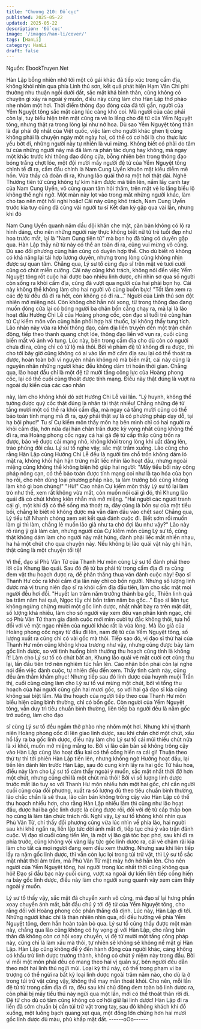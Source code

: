 ```yaml
---
title: "Chương 210: Đổ cục"
published: 2025-05-22
updated: 2025-05-22
description: 'Đổ cục'
image: '/images/han-li/cover/'
tags: [HanLi]
category: HanLi
draft: false
---
```


Nguồn: EbookTruyen.Net

Hàn Lập bỗng nhiên nhớ tới một cô gái khác đã tiếp xúc trong
cấm địa, không khỏi nhìn qua phía Linh thú sơn, kết quả phát hiện
Hạm Vân Chi phi thường nhu thuận ngồi dưới đất, sắc mặt khá
bình thản, cũng không có chuyện gì xảy ra ngoài ý muốn, điều
này cũng làm cho Hàn Lập thở phào nhẹ nhõm một hơi.
Thời điểm thông đạo đóng cửa đã tới gần, người của Yểm Nguyệt
tông sắc mặt càng lúc càng khó coi.
Mà người của các phái còn lại, tuy biểu hiện trên mặt cũng ra vẻ
lo lắng cho đệ tử của Yểm Nguyệt tông, nhưng thật ra trong lòng
lại như nở hoa. Dù sao Yểm Nguyệt tông thân là đại phái đệ nhất
của Việt quốc, việc làm cho người khác ghen tị cũng không phải
là chuyện ngày một ngày hai, có thể có cơ hội là cho thực lực yếu
bớt đi, những người này tự nhiên là vui mừng.
Không biết có phải do tâm tư của những người này mà đã làm ra
phản tác dụng hay không, mà ngay một khắc trước khi thông đạo
đóng cửa, bỗng nhiên bên trong thông đạo bóng trắng chợt lóe,
một đội mười mấy người đệ tử của Yểm Nguyệt tông chỉnh tề đi
ra, cầm đầu chính là Nam Cung Uyển khuôn mặt kiều diễm mê
hồn.
Vừa thấy cả đoàn đi ra, Khung lão quái thở ra một hơi thật dài.
Nghê Thường tiên tử cũng không tự kìm hãm được mà tiến lên,
nắm lấy canh tay của Nam Cung Uyển, vô cùng quan tâm hỏi
thăm, trên mặt vẻ lo lắng biểu lộ không thể nghi ngờ.
Một màn này lọt vào trong mắt những người khác, làm cho tạo
nên một hồi nghi hoặc!
Cái này cũng khó trách, Nam Cung Uyển trước kia tuy cũng đã
cùng vài người tu sĩ Kết đan kỳ gặp qua vài lần, nhưng khi đó

Nam Cung Uyển quanh năm đầu đội khăn che mặt, căn bản
không có lộ ra hình dáng, cho nên những người này thực không
biết nữ tử trẻ tuổi đẹp như hoa trước mắt, lại là "Nam Cung tiên
tử" mà bọn họ đã từng có duyên gặp qua.
Hàn Lập thấy nữ tử này có thể an toàn đi ra, cũng vui mừng vô
cùng. Dù sao đối phương cùng hắn cũng có duyên hợp thể. Cho
dù biết rõ không có khả năng lại tái hợp lương duyên, nhưng
trong lòng cũng không nhịn được sự quan tâm.
Chẳng qua, Lý sư tổ cùng đạo sĩ trên mặt vẻ tươi cười cũng có
chút miễn cưỡng. Cái này cũng khó trách, không nói đến việc
Yểm Nguyệt tông rốt cuộc hái được bao nhiêu linh dược, chỉ nhìn
sơ qua số người còn sống ra khỏi cấm địa, cũng đã vượt qua
người của hai phái bọn họ. Cái này không thể không làm cho hai
người vô cùng buồn bực!
"Tốt lắm xem ra các đệ tử đều đã đi ra hết, còn không có đi ra…"
Người của Linh thú sơn đột nhiên mở miệng nói.
Còn không chờ hắn nói xong, từ trong thông đạo đang muốn
đóng cửa lại có bóng người ba chân bốn cẳng chạy ra, mà lại là
lão hoạt đầu Hướng Chi Lễ của Hoàng phong cốc, còn đạo sĩ tuổi
trẻ cùng hán tử Cự kiếm môn vốn cùng hắn phối hợp hái thuốc,
lại không thấy tung tích.
Lão nhân này vừa ra khỏi thông đạo, cấm địa liền truyền đến một
trận chấn động, tiếp theo thanh quang chợt lóe, thông đạo liền vỡ
vụn ra, cuối cùng biến mất vô ảnh vô tung.
Lúc này, bên trong cấm địa cho dù còn có người chưa đi ra, cũng
chỉ có tử lộ mà thôi. Bởi vì phàm đệ tử không đi ra được, thì cho
tới bây giờ cũng không có ai vào lần mở cấm địa sau lại có thể
thoát ra được, hoàn toàn bởi vì nguyên nhân không rõ mà biến
mất, cái này cũng là nguyên nhân những người khác đều không
dám trì hoãn thời gian.
Chẳng qua, lão hoạt đầu chỉ là một đệ tử mười tầng công lực của
Hoàng phong cốc, lại có thể cuối cùng thoát được tính mạng.
Điều này thật đúng là vượt ra ngoài dự kiến của các cao nhân

này, làm cho không khỏi dò xét Hướng Chi Lễ vài lần.
"Lý huynh, không thể tưởng được quý cốc thật đúng là nhân tài
thật nhiều! Chẳng những đệ tử tầng mười một có thể ra khỏi cấm
địa, mà ngay cả tầng mười cũng có thể bảo toàn tính mạng mà đi
ra, quý phái thật sự là có phương pháp dạy dỗ, tại hạ bội phục!"
Tu sĩ Cự kiếm môn thấy môn hạ bên mình chỉ có hai người ra
khỏi cấm địa, hơn nữa đại hán chân trần được kỳ vọng nhất cũng
không thể đi ra, mà Hoàng phong cốc ngay cả hai gã đệ tử cấp
thấp cũng trốn ra được, bảo vệ được cái mạng nhỏ, không khỏi
trong lòng khí uất dâng lên, trào phúng đôi câu.
Lý sư tổ nghe vậy, sắc mặt trầm xuống. Lão cũng cho rằng Hàn
Lập cùng Hướng Chi Lễ đều là người tìm chỗ trốn không dám ló
mặt ra, không khỏi hận hận trừng mắt liếc nhìn lão hoạt đầu,
nhưng ngoài miệng cũng không thể không biện hộ giúp hai người:
"Mấy tiểu bối này công pháp nông cạn, có thể bảo toàn được tính
mạng coi như là tạo hóa của bọn họ rồi, cho nên dùng loại
phương pháp nào, ta làm trưởng bối cũng không làm khó gì bọn
chúng!"
"Hừ!"
Cao nhân Cự kiếm môn thấy Lý sư tổ lại làm trò như thế, xem rất
không vừa mắt, còn muốn nói cái gì đó, thì Khung lão quái đã có
chút không kiên nhẫn mà mở miệng.
"Hai người các ngươi tranh cái gì, một khi đã có thể sống mà
thoát ra, đây cũng là bổn sự của một tiểu bối, chẳng lẻ biết rõ
không được mà vẫn đâm đầu vào chết sao! Chẳng qua, Lý tiểu
tử! Nhanh chóng xem xét kết quả đánh cuộc đi. Biết sớm rồi muốn
làm gì thì làm, chẳng lẻ muốn lão già như ta chờ đợi lâu như
vậy?"
Lão này rõ ràng ỷ già làm càn, nhưng người của Cự kiếm môn
cùng Lý sư tổ, cũng thật không dám làm cho người này mất
hứng, đành phải liếc mắt nhiền nhau, ha hả một chút cho qua
chuyện này. Nếu không bị lão quái vật này ghi hận, thật cũng là
một chuyện tồi tệ!

Vì thế, đạo sĩ Phù Vân Tử của Thanh Hư môn cùng Lý sư tổ đành
phải theo lời của Khung lão quái. Sau đó đệ tử ba phái từ trong
cấm địa đi ra cùng đem vật thu hoạch được ra, để phân thắng
thua ván đánh cuộc này!
Đạo sĩ Thanh Hư cốc ra khỏi cấm địa lần này chỉ có bốn người.
Nhưng số lượng linh dược mà vị trung niên đạo sĩ ra khỏi cấm địa
đầu tiên, làm cho sắc mặt mọi người đều hơi đổi.
"Huyết lan trăm năm trưởng thành ba gốc, Thiên linh quả ba trăm
năm hai quả, Ngọc tủy chi bốn trăm năm ba gốc…"
Đạo sĩ liên tục không ngừng chừng mười một gốc linh dược, nhất
nhất bày ra trên mặt đất, số lượng khá nhiều, làm cho số người
vây xem đều vạn phần kinh ngạc, chỉ có Phù Vân Tử tham gia
đánh cuộc mới mỉm cười tự đắc không thôi, tựa hồ đối với vẻ mặt
ngạc nhiên của người khác rất là vừa lòng.
Mà lão giả của Hoàng phong cốc ngay từ đầu đi lên, nam đệ tử
của Yểm Nguyệt tông, số lượng xuất ra cũng chỉ có vài gốc mà
thôi.
Tiếp sao đó, vị đạo sĩ thứ hai của Thanh Hư môn cũng không
khoa trương như vậy, nhưng cũng được bảy tám gốc linh dược,
so với tình huống bình thường thu hoạch cũng tính là không ít!
Làm cho Lý sư tổ có chút bất an, Khung lão quái vẻ mặt cười cợt
cũng thu lại, lần đầu tiên trở nên nghiêm túc hẳn lên.
Cao nhân bốn phái còn lại nghe nói đến việc đánh cuộc, tự nhiên
đều đến xem. Thấy tình cảnh này, cũng đều âm thầm khấm phục!
Nhưng tiếp sau đó linh dược của huynh muội Trần thị, cuối cùng
cũng làm cho Lý sư tổ vui mừng một chút, bởi vì tổng thu hoạch
của hai người cũng gần hai mươi gốc, so với hai gã đạo sĩ kia
cũng không sai biệt lắm. Mà thu hoạch của người tiếp theo của
Thanh Hư môn biểu hiện cũng bình thường, chỉ có bốn gốc.
Còn người của Yểm Nguyệt tông, vẫn duy trì tiêu chuẩn bình
thường, liên tiếp ba người đều là năm gốc trở xuống, làm cho đạo

sĩ cùng Lý sư tổ đều ngầm thở phào nhẹ nhõm một hơi.
Nhưng khi vị thanh niên Hoàng phong cốc đi lên giao linh dược,
sau khi chần chờ một chút, xấu hổ lấy ra ba gốc linh dược, điều
này làm cho Lý sư tổ cái mũi thiếu chút nữa là xì khói, muốn mở
miệng mắng to. Bởi vì lão căn bản sẽ không trông cậy vào Hàn
Lập cùng lão hoạt đầu kai có thể cống hiến ra cái gì!
Thuận theo thứ tự thì tới phiên Hàn Lập tiến lên, nhưng không
ngờ Hướng hoạt đầu, lại tiến lên dành lên trước Hàn Lập, sau đó
cung kính lấy ra hai gốc Tử hầu hoa, điều này làm cho Lý sư tổ
cảm thấy ngoài ý muốn, sắc mặt nhất thời đỡ hơn một chút,
nhưng cũng chỉ là một chút mà thôi! Bởi vì số lượng linh dược
trước mắt lão tuy so với Thanh Hư môn nhiều hơn một hai gốc,
chỉ cần người cuối cùng của đối phương, xuất ra số lượng đủ
theo tiêu chuẩn bình thường, lão chắc chắn là sẽ thua, lão căn
bản không trông cậy vào Hàn Lập có thể thu hoạch nhiều hơn,
cho rằng Hàn Lập nhiều lắm thì cũng như lão hoạt đầu, được hai
ba gốc linh dược là cũng được rồi, đối với đệ tử cấp thấp bọn họ
cũng là làm tận chức trách rồi.
Nghĩ vậy, Lý sư tổ không khỏi nhìn qua Phù Vân Tử, chỉ thấy đối
phương cũng vừa lúc nhìn về phía lão, hai người sau khi khẽ
ngẩn ra, liền lập tức dời ánh mắt đi, tiếp tục chú ý vào trận đánh
cuộc.
Vị đạo sĩ cuối cùng tiến lên, là một vị lão giả tóc bạc phơ, sau khi
đi ra phía trước, cũng không vội vàng lấy tức gốc linh dược ra, cái
vẻ chậm rãi kia làm cho tất cả mọi người đang xem đều xem
thường.
Nhưng sau khi liên tiếp lấy ra năm gốc linh dược, thì vẫn còn lục
lọi trong túi trữ vật, thì Lý sư tổ sắc mặt nhất thời âm trầm, mà
Phù Vân Tử mặt mày hớn hở hẳn lên. Cho nên người của Yểm
Nguyệt tông, hai người trong lúc nhất thời cũng không qua hỏi!
Đạo sĩ đầu bạc này cuối cùng, vượt xa ngoài dự kiến liên tiếp
cống hiến ra bảy gốc linh dược, điều này làm cho người xung
quanh vây xem cảm thấy ngoài ý muốn.

Lý sư tổ thấy vậy, sắc mặt đã chuyển xanh vô cùng, mà đạo sĩ lại
hưng phấn xoay chuyển ánh mắt, bắt đầu chú ý tới đệ tử của
Yểm Nguyệt tông, cho rằng đối với Hoàng phong cốc phần thắng
đã định.
Lúc này, Hàn Lập đi tới. Những người khác chỉ là thản nhiên nhìn
qua, rồi đều hướng về phía Yểm Nguyệt tông, đem hắn hoàn toàn
bỏ qua.
Lý sư tổ cũng thấy được một màn này, chẳng qua lão cũng không
có hy vọng gì với Hàn Lập, cho rằng bản thân đã không còn cơ
hội xoay chuyển, vị đệ tử mười một tầng công pháp này, cũng chỉ
là làm xấu mà thôi, tự nhiên sẽ không sẽ không nể mặt gì Hàn
Lập.
Hàn Lập cũng không để ý đến hành động của người khác, càng
không có khấu trừ linh dược trưởng thành, không có chút ý niệm
này trong đầu.
Bởi vì mỗi một môn phái đều có mang theo hai vị quản sự, bên
người đều dẫn theo một hai linh thú ngửi mùi. Loại kỳ thú này, có
thể trong phạm vi ba trượng có thể ngửi ra bất kỳ loại linh dược
ngoài trăm năm nào, cho dù là ở trong túi trữ vật cũng vậy, không
thể may mắn thoát khỏi.
Cho nên, mỗi lần đệ tử từ trong cấm địa đi ra, đều sau khi chủ
động đem toàn bộ linh dược ra, còn phải bị mấy tiểu thú này ngửi
qua một lần, mới có thể thoát thân rời đi. Đệ tử cho dù có tâm
cũng không có cơ hội giữ lại linh dược!
Hàn Lập đi ra liền đã sớm chuẩn bị cần túi trữ vật trong tay, sau
đó không khách khí đổ xuống, một luồng bạch quang xẹt qua, một
đống lớn chừng hơn hai mươi gốc linh dược đủ màu, phủ khắp
mặt đất.
------oOo------
